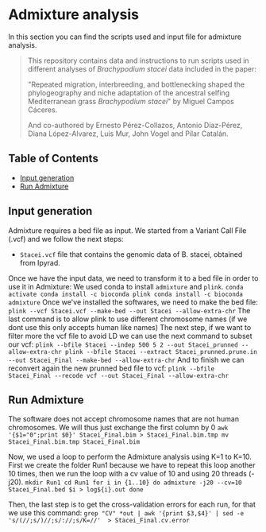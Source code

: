 # Admixture analysis

In this section you can find the scripts used and input file for admixture analysis.

> This repository contains data and instructions to run scripts used in different analyses of *Brachypodium stacei* data included in the paper:
>
> "Repeated migration, interbreeding, and bottlenecking  shaped the phylogeography and niche adaptation of the ancestral selfing Mediterranean grass *Brachypodium stacei*" by Miguel Campos Cáceres.
>
> And co-authored by Ernesto Pérez-Collazos, Antonio Díaz-Pérez, Diana López-Alvarez, Luis Mur, John Vogel and Pilar Catalán. 

## Table of Contents
* [Input generation](#input_generation)
* [Run Admixture](#run_admixture)

## Input generation
Admixture requires a bed file as input. We started from a Variant Call File (.vcf) and we follow the next steps: 
- `Stacei.vcf` file that contains the genomic data of B. stacei, obtained from Ipyrad.

Once we have the input data, we need to transform it to a bed file in order to use it in Admixture:
We used conda to install `admixture` and `plink`.
``
conda activate
conda install -c bioconda plink
conda install -c bioconda admixture
``
Once we've installed the softwares, we need to make the bed file:
``
plink --vcf Stacei.vcf --make-bed --out Stacei --allow-extra-chr
``
The last command is to allow plink to use different chromosome names (if we dont use this only accepts human like names)
The next step, if we want to filter more the vcf file to avoid LD we can use the next command to subset our vcf:
``
plink --bfile Stacei --indep 500 5 2 --out Stacei_prunned --allow-extra-chr
plink --bfile Stacei --extract Stacei_prunned.prune.in --out Stacei_Final --make-bed --allow-extra-chr
``
And to finish we can reconvert again the new prunned bed file to vcf:
``
plink --bfile Stacei_Final --recode vcf --out Stacei_Final --allow-extra-chr
``

## Run Admixture 
The software does not accept chromosome names that are not human chromosomes. We will thus just exchange the first column by 0
``
awk '{$1="0";print $0}' Stacei_Final.bim > Stacei_Final.bim.tmp
mv Stacei_Final.bim.tmp Stacei_Final.bim
``

Now, we used a loop to perform the Admixture analysis using K=1 to K=10. First we create the folder Run1 because we have to repeat this loop another 10 times, then we run the loop with a cv value of 10 and using 20 threads (-j20).
``
mkdir Run1
cd Run1
for i in {1..10}
do
 admixture -j20 --cv=10 Stacei_Final.bed $i > log${i}.out
done
``

Then, the last step is to get the cross-validation errors for each run, for that we use this command:
``
grep "CV" *out | awk '{print $3,$4}' | sed -e 's/(//;s/)//;s/://;s/K=//'  > Stacei_Final.cv.error
``
